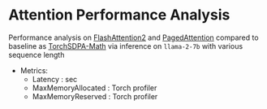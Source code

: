 # Attention Performance Analysis

Performance analysis on [FlashAttention2](https://github.com/Dao-AILab/flash-attention) and [PagedAttention](https://github.com/vllm-project/vllm) compared to baseline as [TorchSDPA-Math](https://pytorch.org/docs/stable/backends.html#torch.backends.cuda.SDPAParams) via inference on `llama-2-7b` with various sequence length

- Metrics:
  - Latency : sec
  - MaxMemoryAllocated : Torch profiler
  - MaxMemoryReserved : Torch profiler


